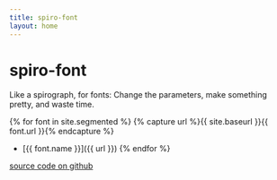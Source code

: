 ```yaml
---
title: spiro-font
layout: home
---
```


# spiro-font

Like a spirograph, for fonts: Change the parameters, make something pretty, and waste time.

{% for font in site.segmented %}
{% capture url %}{{ site.baseurl }}{{ font.url }}{% endcapture %}
- [{{ font.name }}]({{ url }})
{% endfor %}

[source code on github](https://github.com/mccalluc/spiro-font)